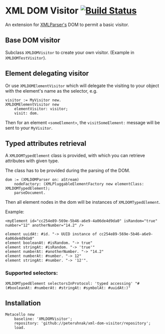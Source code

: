 # XML DOM Visitor [![Build Status](https://travis-ci.org/peteruhnak/xml-dom-visitor.svg?branch=master)](https://travis-ci.org/peteruhnak/xml-dom-visitor)

An extension for [XMLParser's](http://smalltalkhub.com/#!/~PharoExtras/XMLParser) DOM to permit a basic visitor.

## Base DOM visitor

Subclass `XMLDOMVisitor` to create your own visitor. (Example in `XMLDOMTestVisitor`).

## Element delegating visitor

Or use `XMLDOMElementVisitor` which will delegate the visiting to your object with the element's name as the selector, e.g.

```
visitor := MyVisitor new.
XMLDOMElementVisitor new
	elementVisitor: visitor;
	visit: dom.
```

Then for an element `<someElement>`, the `visitSomeElement:` message will be sent to your `MyVisitor`.

## Typed attributes retrieval

A `XMLDOMTypedElement` class is provided, with which you can retrieve attributes with given type.

The class has to be provided during the parsing of the DOM.

```
dom := (XMLDOMParser on: aStream)
	nodeFactory: (XMLPluggableElementFactory new elementClass: XMLDOMTypedElement);
	parseDocument.
```

Then all element nodes in the dom will be instances of `XMLDOMTypedElement`.

Example:

`<myElement id="cc254e89-569e-5b46-a6e9-4a06de4d9da0" isRandom="true" number="12" anotherNumber="14.2" />`

```
element uuidAt: #id. "-> UUID instance of cc254e89-569e-5b46-a6e9-4a06de4d9da0"
element booleanAt: #isRandom. "-> true"
element stringAt: #isRandom. "-> 'true'"
element numberAt: #anotherNumber. "-> "14.2"
element numberAt: #number. "-> 12"
element stringAt: #number. "-> '12'".
```

### Supported selectors:

`XMLDOMTypedElement selectorsInProtocol: 'typed accessing' "#(#booleanAt: #numberAt: #stringAt: #symbolAt: #uuidAt:)"`


## Installation

```
Metacello new
	baseline: 'XMLDOMVisitor';
	repository: 'github://peteruhnak/xml-dom-visitor/repository';
	load.
```
